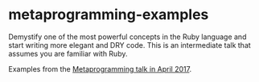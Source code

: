 # metaprogramming-examples

Demystify one of the most powerful concepts in the Ruby language and start writing more elegant
and DRY code. This is an intermediate talk that assumes you are familiar with Ruby.

Examples from the [Metaprogramming talk in April
2017](https://www.meetup.com/YYC-Rb/events/238819087/).

